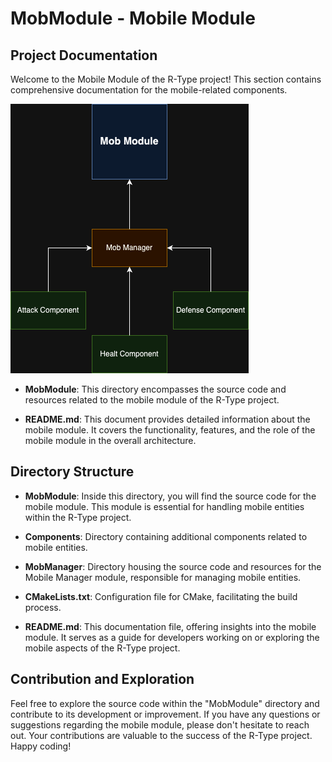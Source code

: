 # MobModule - Mobile Module

## Project Documentation

Welcome to the Mobile Module of the R-Type project! This section contains comprehensive documentation for the mobile-related components.

<img src="../../../assets/mob-module.png">

- **MobModule**: This directory encompasses the source code and resources related to the mobile module of the R-Type project.

- **README.md**: This document provides detailed information about the mobile module. It covers the functionality, features, and the role of the mobile module in the overall architecture.

## Directory Structure

- **MobModule**: Inside this directory, you will find the source code for the mobile module. This module is essential for handling mobile entities within the R-Type project.

- **Components**: Directory containing additional components related to mobile entities.

- **MobManager**: Directory housing the source code and resources for the Mobile Manager module, responsible for managing mobile entities.

- **CMakeLists.txt**: Configuration file for CMake, facilitating the build process.

- **README.md**: This documentation file, offering insights into the mobile module. It serves as a guide for developers working on or exploring the mobile aspects of the R-Type project.

## Contribution and Exploration

Feel free to explore the source code within the "MobModule" directory and contribute to its development or improvement. If you have any questions or suggestions regarding the mobile module, please don't hesitate to reach out. Your contributions are valuable to the success of the R-Type project. Happy coding!
